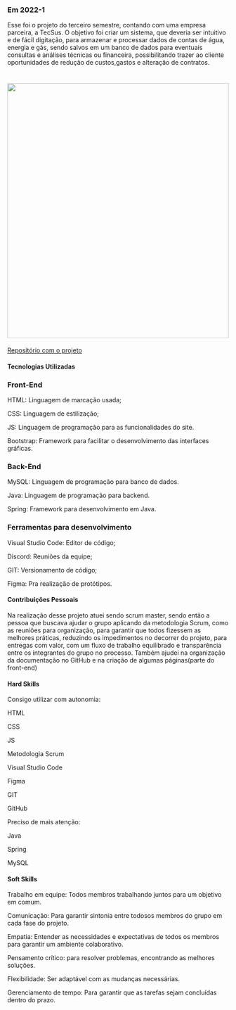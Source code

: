 ### Em 2022-1
Esse foi o projeto do terceiro semestre, contando com uma empresa parceira, a TecSus. O objetivo foi criar um sistema, que deveria ser intuitivo e de fácil digitação, para armazenar e processar dados de contas de água, energia e gás, sendo salvos em um banco de dados para eventuais consultas e análises técnicas ou financeira, possibilitando trazer ao cliente oportunidades de redução de custos,gastos e alteração de contratos.

<h1 align="center"><img src = "https://github.com/GustavoAndo/portifolio-TG/blob/main/img/3-semestre.gif" width="100%" height="580px"></h1>



[Repositório com o projeto](https://github.com/NewInoDevs/NewInoDevs)

#### Tecnologias Utilizadas

### Front-End

HTML: Linguagem de marcação usada;

CSS: Linguagem de estilização;

JS: Linguagem de programação para as funcionalidades do site.

Bootstrap: Framework para facilitar o desenvolvimento das interfaces gráficas.

### Back-End

MySQL: Linguagem de programação para banco de dados.

Java: Linguagem de programação para backend.

Spring: Framework para desenvolvimento em Java.

### Ferramentas para desenvolvimento

Visual Studio Code: Editor de código;

Discord: Reuniões da equipe;

GIT: Versionamento de código;

Figma: Pra realização de protótipos.

#### Contribuições Pessoais
Na realização desse projeto atuei sendo scrum master, sendo então a pessoa que buscava ajudar o grupo aplicando da metodologia Scrum, como as reuniões para organização, para garantir que todos fizessem as melhores práticas, reduzindo os impedimentos no decorrer do projeto, para entregas com valor, com um fluxo de trabalho equilibrado e transparência entre os integrantes do grupo no processo. Também ajudei na organização da documentação no GitHub e na criação de algumas páginas(parte do front-end)

#### Hard Skills

Consigo utilizar com autonomia:

HTML

CSS

JS

Metodologia Scrum

Visual Studio Code

Figma

GIT

GitHub

Preciso de mais atenção:

Java

Spring

MySQL


#### Soft Skills
Trabalho em equipe: Todos membros trabalhando juntos para um objetivo em comum. 

Comunicação: Para garantir sintonia entre todosos membros do grupo em cada fase do projeto.

Empatia: Entender as necessidades e expectativas de todos os membros para garantir um ambiente colaborativo.

Pensamento crítico: para resolver problemas, encontrando as melhores soluções.

Flexibilidade: Ser adaptável com as mudanças necessárias.

Gerenciamento de tempo: Para garantir que as tarefas sejam concluídas dentro do prazo.
